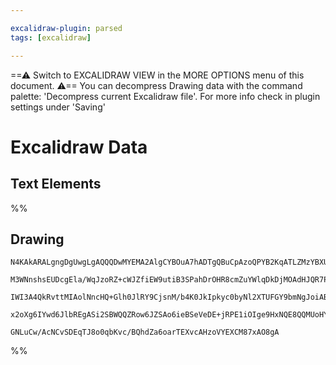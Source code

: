 ```yaml
---

excalidraw-plugin: parsed
tags: [excalidraw]

---
```

==⚠  Switch to EXCALIDRAW VIEW in the MORE OPTIONS menu of this document. ⚠== You can decompress Drawing data with the command palette: 'Decompress current Excalidraw file'. For more info check in plugin settings under 'Saving'


# Excalidraw Data

## Text Elements
%%
## Drawing
```compressed-json
N4KAkARALgngDgUwgLgAQQQDwMYEMA2AlgCYBOuA7hADTgQBuCpAzoQPYB2KqATLZMzYBXUtiRoIACyhQ4zZAHoFAc0JRJQgEYA6bGwC2CgF7N6hbEcK4OCtptbErHALRY8RMpWdx8Q1TdIEfARcZgRmBShcZQUebQBGAFZtAGYaOiCEfQQOKGZuAG0AXX4IXDg4AGUoqHFUUDBIdSy6iGJcUgBrdMaGQgQKACFcbE7lUmEOYgBhNnw2Um4IAGIA

M3WNnshsEUDcgEla/WqJzoRZ+cWJZfiEW9utiB3SPahDrOHR8cmZuYWlqDkDjMOAdHJQR7PV7vfQAMUI+Hw1RgwSWgg8kN24JhJzYZwA6iR1Nw+OBtliDkdcWdkaiJOiSJiXtijgAlYTKSQccL5NDxfjk5mUrIAeVB2DUMG48QADDKBU8KW8jrDOFBYbh9AipWhEgqoSysqrcpVCEY6jx5WTFULlVkACpYKAAQSIyi4EmCqwh+qVOKipBdLzYFEk

IWI3A4QkRvttMIAolNncHQ+Glh0JlRY9CjsnM/b4K0JkIpkyc0byNl2XTUFGY9bmNgJoiABokgCc8W0ADZe92ABwAdhl8Xig/iQ71Dabc3wAE1uCluykewAWRL91cpRIyjeJdurhVGNgGbgNXr0AhCOrxMkAX2zhv07JLxG5zF56GLpYV4xIpvNEkrV6P9iGqBA4G4KcQNIEgAFk2GIBBE1wTRggjNBVgIMJf1g35LjPMlIEGOYMK/ZRNFwAAKHg

x2oXg6IYwd6JlbREgASi2SBWQQZRow6JZSAo6ieBSeVeDE+jRPE1iOIge9HxNQE8QQMUoHYYFI2jfAFVWSsEB4qYmEIDhlEIxpIByVD0O4QFrwFbYiEgtA7IQByIA4TU6lc9zhCgIhuVs0h7KIiB9A6M5SAAOS8oKQossKIqYFC0IQMjXIU607AAKwQbA8kqTy4AQpCUpszDsLc60RnUxh7RPfBzN6WBECWPSEDS8gs1CnZmCgAwC1atA6x00L5l

GNLuCw/AcNCvSDEqTJ8o0qbKvc/BQhdZa6oarTEXvcAHzoVYEXCM87xAO8gA
```
%%